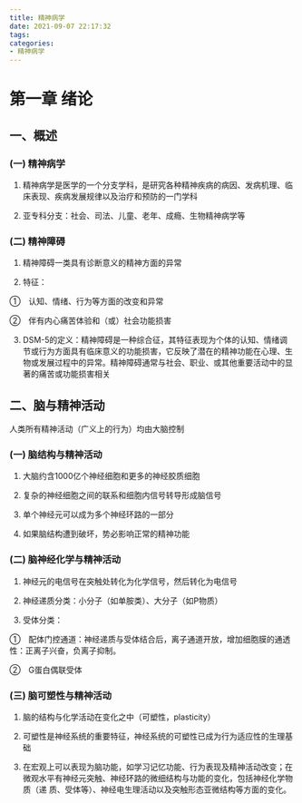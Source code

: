 ```yaml
---
title: 精神病学
date: 2021-09-07 22:17:32
tags:
categories:
- 精神病学
---
```


# 第一章 绪论

## 一、概述

### (一)  精神病学

1.    精神病学是医学的一个分支学科，是研究各种精神疾病的病因、发病机理、临床表现、疾病发展规律以及治疗和预防的一门学科

2.    亚专科分支：社会、司法、儿童、老年、成瘾、生物精神病学等

 

### (二)  精神障碍

1. 精神障碍一类具有诊断意义的精神方面的异常

2. 特征：

①　认知、情绪、行为等方面的改变和异常

②　伴有内心痛苦体验和（或）社会功能损害

3. DSM-5的定义：精神障碍是一种综合征，其特征表现为个体的认知、情绪调节或行为方面具有临床意义的功能损害，它反映了潜在的精神功能在心理、生物或发展过程中的异常。精神障碍通常与社会、职业、或其他重要活动中的显著的痛苦或功能损害相关

 

## 二、脑与精神活动

人类所有精神活动（广义上的行为）均由大脑控制

### (一)  脑结构与精神活动

1. 大脑约含1000亿个神经细胞和更多的神经胶质细胞

2. 复杂的神经细胞之间的联系和细胞内信号转导形成脑信号

3. 单个神经元可以成为多个神经环路的一部分

4. 如果脑结构遭到破坏，势必影响正常的精神功能

 

### (二)  脑神经化学与精神活动

1. 神经元的电信号在突触处转化为化学信号，然后转化为电信号

2. 神经递质分类：小分子（如单胺类）、大分子（如P物质）

3. 受体分类：

①　配体门控通道：神经递质与受体结合后，离子通道开放，增加细胞膜的通透性：正离子兴奋，负离子抑制。

②　G蛋白偶联受体

 

### (三)  脑可塑性与精神活动

1. 脑的结构与化学活动在变化之中（可塑性，plasticity）

2. 可塑性是神经系统的重要特征，神经系统的可塑性已成为行为适应性的生理基础

3. 在宏观上可以表现为脑功能，如学习记忆功能、行为表现及精神活动改变；在微观水平有神经元突触、神经环路的微细结构与功能的变化，包括神经化学物质（递 质、受体等）、神经电生理活动以及突触形态亚微结构等方面的变化。

 